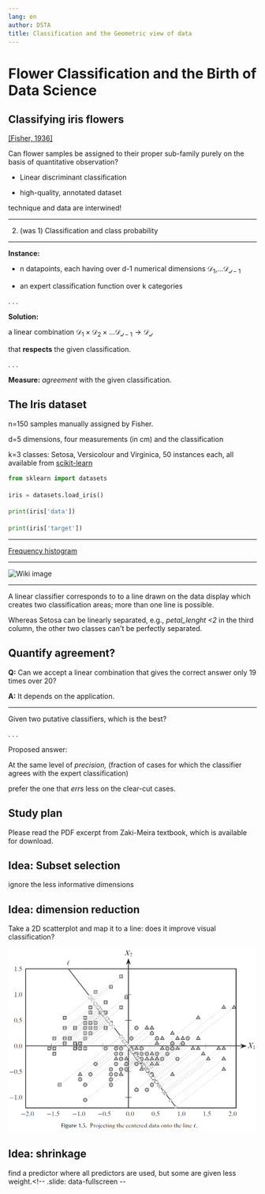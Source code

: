 ```yaml
---
lang: en
author: DSTA
title: Classification and the Geometric view of data
---
```


# Flower Classification and the Birth of Data Science

## Classifying iris flowers

[[Fisher, 1936]](https://onlinelibrary.wiley.com/doi/abs/10.1111/j.1469-1809.1936.tb02137.x)

Can flower samples be assigned to their proper sub-family purely on the basis of quantitative observation?

* Linear discriminant classification

* high-quality, annotated dataset

technique and data are interwined!

-----

2. (was 1) Classification and class probability

-----

**Instance:**

* n datapoints, each having over d-1 numerical dimensions $\mathcal{D_1,} \dots \mathcal{D_{d-1}}$

* an expert classification function over k categories

. . .

**Solution:**

a linear combination $\mathcal{D_1} \times \mathcal{D_2} \times \dots \mathcal{D_{d-1}}\rightarrow \mathcal{D_d}$ 

that __respects__ the given classification.

. . .

**Measure:** *agreement* with the given classification.

## The Iris dataset

n=150 samples manually assigned by Fisher.

d=5 dimensions, four measurements (in cm) and the classification

k=3 classes: Setosa, Versicolour and Virginica, 50 instances each, all available from [scikit-learn](https://scikit-learn.org/stable/auto_examples/datasets/plot_iris_dataset.html)

```python
from sklearn import datasets

iris = datasets.load_iris()

print(iris['data'])

print(iris['target'])
```

-----

[Frequency histogram](./imgs/iris-freqency-histograms.png)

-----

![Wiki image](https://commons.wikimedia.org/wiki/File:6n-graf.svg#/media/File:6n-graf.svg)

-----

A linear classifier corresponds to to a line drawn on the data display which creates two classification areas; more than one line is possible.

Whereas Setosa can be linearly separated, e.g., *petal_lenght <2* in the third column, the other two classes can't be perfectly separated.

## Quantify agreement?

**Q:** Can we accept a linear combination that gives the correct answer only 19 times over 20?

**A:** It depends on the application.

-----

Given two putative classifiers, which is the best?

. . .

Proposed answer:

At the same level of *precision,* (fraction of cases for which the classifier agrees with the expert classification)

prefer the one that *errs* less on the clear-cut cases.

## Study plan

Please read the PDF excerpt from Zaki-Meira textbook, which is available for download.

## Idea: Subset selection

ignore the less informative dimensions

## Idea: dimension reduction

Take a 2D scatterplot and map it to a line: does it improve visual classification?

![Iris scatterplot](./imgs/projecting_2_to_1.png)

## Idea: shrinkage

find a predictor where all predictors are used, but some are given less weight.<!-- .slide: data-fullscreen --